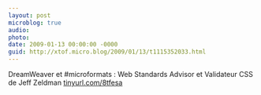 ```yaml
---
layout: post
microblog: true
audio: 
photo: 
date: 2009-01-13 00:00:00 -0000
guid: http://xtof.micro.blog/2009/01/13/t1115352033.html
---
```

DreamWeaver et #microformats : Web Standards Advisor et Validateur CSS de Jeff Zeldman [tinyurl.com/8tfesa](http://tinyurl.com/8tfesa)
